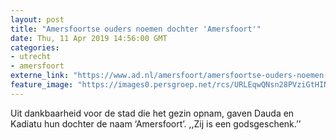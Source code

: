 ```yaml
---
layout: post
title: "Amersfoortse ouders noemen dochter 'Amersfoort'"
date: Thu, 11 Apr 2019 14:56:00 GMT
categories: 
- utrecht 
- amersfoort 
externe_link: "https://www.ad.nl/amersfoort/amersfoortse-ouders-noemen-dochter-amersfoort~a930bf17/"
feature_image: "https://images0.persgroep.net/rcs/URLEqwQNsn28PVziGtHINHelnvE/diocontent/145313939/_fitwidth/400/?appId=21791a8992982cd8da851550a453bd7f&quality=0.7"
---
```


Uit dankbaarheid voor de stad die het gezin opnam, gaven Dauda en Kadiatu hun dochter de naam ‘Amersfoort’. ,,Zij is een godsgeschenk.’’

